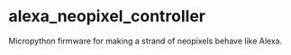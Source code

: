 # alexa_neopixel_controller
Micropython firmware for making a strand of neopixels behave like Alexa.
